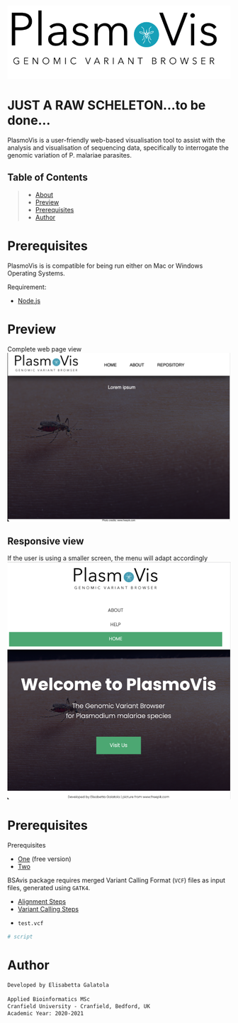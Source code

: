 <br><br>
<img style="float: center;" src="plasmoVis_logo.png" width="550"> </img>

# JUST A RAW SCHELETON...to be done...

PlasmoVis is a  user-friendly web-based visualisation tool to assist with the analysis and visualisation of sequencing data, specifically to interrogate the genomic variation of P. malariae parasites. 

## Table of Contents
> - [About](#About)
> - [Preview](#Preview) 
> - [Prerequisites](#Prerequisites)<br>
> - [Author](#Author)<br>

# Prerequisites

PlasmoVis is is compatible for being run either on Mac or Windows Operating Systems.

Requirement:
- [Node.js](https://nodejs.org/it/download/ "Node.js")

# Preview
Complete web page view<br>
![preview](preview.png)

## Responsive view
If the user is using a smaller screen, the menu will adapt accordingly
![responsive](responsive.png)

# Prerequisites
Prerequisites<br>

- [One](https://www.rstudio.com/products/rstudio/download/ "RStudio") (free version) <br>
- [Two](https://cran.r-project.org "R") 

BSAvis package requires merged Variant Calling Format (`VCF`) files as input files, generated using `GATK4`.<br> 

- [Alignment Steps](https://github.com/FadyMohareb/BSAvis_GP_2020/blob/main/QC_Alignment_VC/alignment_variantCalling/steps/alignment_steps.txt "Alignment Steps")
- [Variant Calling Steps](https://github.com/FadyMohareb/BSAvis_GP_2020/blob/main/QC_Alignment_VC/alignment_variantCalling/steps/variantCalling_steps.txt "Variant Calling Steps")


* `test.vcf` 


```R
# script
```

# Author
```
Developed by Elisabetta Galatola

Applied Bioinformatics MSc
Cranfield University - Cranfield, Bedford, UK
Academic Year: 2020-2021
```